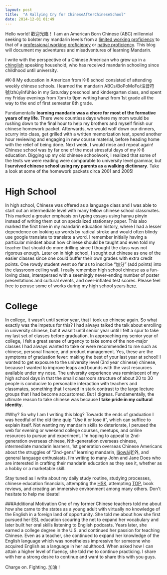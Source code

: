 ```yaml
---
layout: post
title:  "A Rallying Cry for ChineseAfterChineseSchool"
date: 2014-12-01 01:49
---
```

Hello world! 歡迎光臨！ I am an American Born Chinese (ABC) millennial seeking to bolster my mandarin levels from a [limited working proficiency](http://en.wikipedia.org/wiki/ILR_scale#ILR_Level_2_.E2.80.93_Limited_working_proficiency) to that of a  [professional working proficiency](http://en.wikipedia.org/wiki/ILR_scale#ILR_Level_3_.E2.80.93_Professional_working_proficiency) or [native proficiency](http://en.wikipedia.org/wiki/ILR_scale#ILR_Level_5_.E2.80.93_Native_or_bilingual_proficiency). This blog will document my adventures and misadventures of learning Mandarin.

I write with the perspective of a Chinese American who grew up in a [chinglish](http://www.urbandictionary.com/define.php?term=chinglish) speaking household, who has received mandarin schooling since childhood until university.

#K-8
My education in American from K-8 school consisted of attending weekly chinese schools. I learned the mandarin ABCs/BoPoMoFo/注音符號/zhùyīnfúhào in my Saturday preschool and kindergarten class, and spent my Friday evenings from 7pm to 9pm writing hanzi from 1st grade all the way to the end of first semester 8th grade.

Fundamentally <b>learning mandarin was a chore for most of the formative years of my life</b>. There were countless days where my mom would be rushing down to the final hour to help my brothers and myself finish our chinese homework packet. Afterwards, we would wolf down our dinners, scurry into class, get grilled with a written memorization test, spend another hour reviewing and engaging in new course material, before heading home with the relief of being done. Next week, I would rinse and repeat again! Chinese school was by far one of the most stressful days of my K-8 education. Digging up my old chinese schoolwork, I realized that some of the texts we were reading were comparable to university level grammar, but <b>I survived chinese school using my parents as a walking dictionary</b>. Take a look at some of the homework packets circa 2001 and 2005!

# High School
In high school, Chinese was offered as a language class and I was able to start out an intermediate level with many fellow chinese school classmates. This marked a greater emphasis on typing essays using hanyu pinyin instead of writing them out on specialized stationary paper. This also marked the first time in my mandarin education history, where I had a lesser dependence on looking up words by radical stroke and would often blindy use google translate to translate a word. I remember initially having a particular mindset about how chinese should be taught and even told my teacher that should do more drilling since I thought the class was not rigorous enough.   Later on in high school, I sought out chinese as one of the easier classes since one could buffer their own grades with extra credit points. One rowdy student went so far as to inscribe “加分” (add points) into the classroom ceiling wall. I really remember high school chinese as a  fun-loving class, interspersed with a seemingly never-ending number of poster presentations and cultural events, and over-inflated test scores. Please feel free to peruse some of works during my high school years [here](http://davidsu.weebly.com/).

# College
In college, it wasn’t until senior year, that I took up chinese again. So what exactly was the impetus for this? I had always talked the talk about enrolling in university chinese, but it wasn’t until senior year until I felt a spur to take my last set of classes before graduation. In approaching my senior year of college, I felt a great sense of urgency to take some of the non-major classes I had always wanted to take or were recommended to me such as chinese, personal finance, and product management. Yes, these are the symptoms of graduation fever: making the best of your last year at school! I wanted to get exposure to the university level (3rd year chinese) chinese, because I wanted to improve leaps and bounds with the vast resources available under my nose. The university experience was reminiscent of my high school days in that the small classroom structure of about 20 to 30 people is conducive to personable interaction with teachers and classmates, something that I craved in stark contrast to the large lecture groups that I had become accustomed. But I digress. Fundamentally, the ultimate reason to take chinese was because **I take pride in my cultural identity**.

#Why?
So why I am I writing this blog? Towards the ends of graduation I was heedful of the old time quip  “Use it or lose it”, which can suffice to explain itself. Not wanting my mandarin skills to deteriorate, I perused the web for evening or weekend college courses, meetups, and online resources to pursue and experiment. I’m hoping to appeal to 2nd-generation overseas chinese, Nth-generation overseas chinese, intermediate mandarin learners, 1st generation overseas Chinese Americans about the struggles of “2nd-gens” learning mandarin, [lǎowài](http://www.urbandictionary.com/define.php?term=laowai)老外, and general language enthusiasts. I’m writing to many John and Jane Does who are interested in crafting their mandarin education as they see it, whether as a hobby or a marketable skill.

Stay tuned as I write about my daily study routine, studying processes, chinese education financials, attempting the [HSK](http://english.hanban.org/node_8002.htm), attempting [TOP](http://www.sc-top.org.tw/english/eng_index.php), book reviews, and creating an immersive environment among many others. Don't hesitate to help me ideate!

###Additional Motivation
One of my former Chinese teachers told me about how she came to the states as a young adult with virtually no knowledge of the English in a foreign land of opportunity. She told me about how she first pursued her ESL education scouring the net to expand her vocabulary and later built her oral skills listening to English podcasts. Years later, she earned a college degree in the U.S. and continued her passion for teaching Chinese. Even as a teacher, she continued to expand her knowledge of the English language which was nonetheless impressive for someone who acquired English as a language in her adulthood. When asked how I can attain a higher level of fluency, she told me to continue practicing. I share with her a strong desire to continue and want to share this with you guys.

Charge on. Fighting. 加油！

